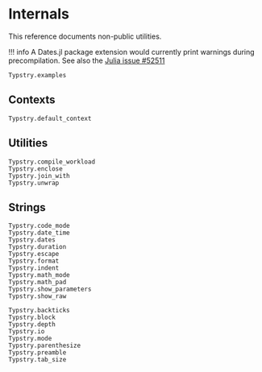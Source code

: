 
# Internals

This reference documents non-public utilities.

!!! info
    A Dates.jl package extension would currently print warnings during precompilation.
    See also the [Julia issue #52511](https://github.com/JuliaLang/julia/issues/52511)

```@docs
Typstry.examples
```

## Contexts

```@docs
Typstry.default_context
```

## Utilities

```@docs
Typstry.compile_workload
Typstry.enclose
Typstry.join_with
Typstry.unwrap
```

## Strings

```@docs
Typstry.code_mode
Typstry.date_time
Typstry.dates
Typstry.duration
Typstry.escape
Typstry.format
Typstry.indent
Typstry.math_mode
Typstry.math_pad
Typstry.show_parameters
Typstry.show_raw
```

```@docs
Typstry.backticks
Typstry.block
Typstry.depth
Typstry.io
Typstry.mode
Typstry.parenthesize
Typstry.preamble
Typstry.tab_size
```
